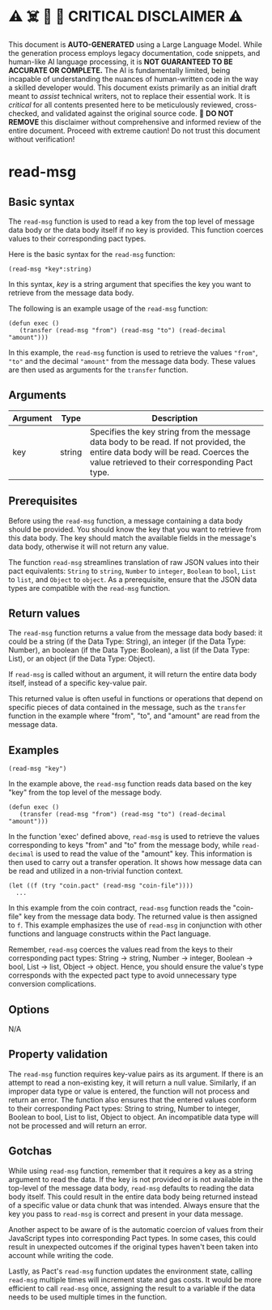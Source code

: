 
# ⚠️ ☠️ 🔮 🤖 CRITICAL DISCLAIMER ⚠️

 
This document is **AUTO-GENERATED** using a Large Language Model. While the generation process employs legacy documentation, code snippets, and human-like AI language processing, it is **NOT GUARANTEED TO BE ACCURATE OR COMPLETE.** The AI is fundamentally limited, being incapable of understanding the nuances of human-written code in the way a skilled developer would. This document exists primarily as an initial draft meant to *assist* technical writers, not to replace their essential work. It is *critical* for all contents presented here to be meticulously reviewed, cross-checked, and validated against the original source code. 🚫 **DO NOT REMOVE** this disclaimer without comprehensive and informed review of the entire document. Proceed with extreme caution! Do not trust this document without verification!

# read-msg

## Basic syntax

The `read-msg` function is used to read a key from the top level of message data body or the data body itself if no key is provided. This function coerces values to their corresponding pact types.

Here is the basic syntax for the `read-msg` function:

```pact
(read-msg *key*:string)
```

In this syntax, *key* is a string argument that specifies the key you want to retrieve from the message data body.

The following is an example usage of the `read-msg` function:

```pact
(defun exec ()
   (transfer (read-msg "from") (read-msg "to") (read-decimal "amount")))
```

In this example, the `read-msg` function is used to retrieve the values `"from"`, `"to"` and the decimal `"amount"` from the message data body. These values are then used as arguments for the `transfer` function.

## Arguments

| Argument | Type | Description |
| --- | --- | --- |
| key | string | Specifies the key string from the message data body to be read. If not provided, the entire data body will be read. Coerces the value retrieved to their corresponding Pact type. |

## Prerequisites

Before using the `read-msg` function, a message containing a data body should be provided. You should know the key that you want to retrieve from this data body. The key should match the available fields in the message's data body, otherwise it will not return any value. 

The function `read-msg` streamlines translation of raw JSON values into their pact equivalents: `String` to `string`, `Number` to `integer`, `Boolean` to `bool`, `List` to `list`, and `Object` to `object`. As a prerequisite, ensure that the JSON data types are compatible with the `read-msg` function.

## Return values

The `read-msg` function returns a value from the message data body based: it could be a string (if the Data Type: String), an integer (if the Data Type: Number), an boolean (if the Data Type: Boolean), a list (if the Data Type: List), or an object (if the Data Type: Object). 

If `read-msg` is called without an argument, it will return the entire data body itself, instead of a specific key-value pair.

This returned value is often useful in functions or operations that depend on specific pieces of data contained in the message, such as the `transfer` function in the example where "from", "to", and "amount" are read from the message data.

## Examples

```pact
(read-msg "key")
```

In the example above, the `read-msg` function reads data based on the key "key" from the top level of the message body.

```pact
(defun exec ()
   (transfer (read-msg "from") (read-msg "to") (read-decimal "amount")))
```

In the function 'exec' defined above, `read-msg` is used to retrieve the values corresponding to keys "from" and "to" from the message body, while `read-decimal` is used to read the value of the "amount" key. This information is then used to carry out a transfer operation. It shows how message data can be read and utilized in a non-trivial function context. 

```pact
(let ((f (try "coin.pact" (read-msg "coin-file"))))
  ...
```

In this example from the coin contract, `read-msg` function reads the "coin-file" key from the message data body. The returned value is then assigned to `f`. This example emphasizes the use of `read-msg` in conjunction with other functions and language constructs within the Pact language.

Remember, `read-msg` coerces the values read from the keys to their corresponding pact types: String -> string, Number -> integer, Boolean -> bool, List -> list, Object -> object. Hence, you should ensure the value's type corresponds with the expected pact type to avoid unnecessary type conversion complications.


## Options

N/A

## Property validation

The `read-msg` function requires key-value pairs as its argument. If there is an attempt to read a non-existing key, it will return a null value. Similarly, if an improper data type or value is entered, the function will not process and return an error. The function also ensures that the entered values conform to their corresponding Pact types: String to string, Number to integer, Boolean to bool, List to list, Object to object. An incompatible data type will not be processed and will return an error.

## Gotchas

While using `read-msg` function, remember that it requires a key as a string argument to read the data. If the key is not provided or is not available in the top-level of the message data body, `read-msg` defaults to reading the data body itself. This could result in the entire data body being returned instead of a specific value or data chunk that was intended. Always ensure that the key you pass to `read-msg` is correct and present in your data message.

Another aspect to be aware of is the automatic coercion of values from their JavaScript types into corresponding Pact types. In some cases, this could result in unexpected outcomes if the original types haven't been taken into account while writing the code.

Lastly, as Pact's `read-msg` function updates the environment state, calling `read-msg` multiple times will increment state and gas costs. It would be more efficient to call `read-msg` once, assigning the result to a variable if the data needs to be used multiple times in the function.

